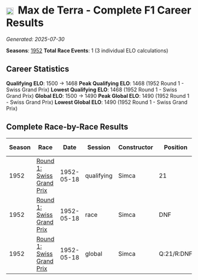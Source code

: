 # <img src="https://upload.wikimedia.org/wikipedia/commons/f/f3/Flag_of_Switzerland.svg" alt="Switzerland" width="20" height="auto" style="vertical-align: middle; margin-right: 5px;" onerror="this.outerHTML='🇨🇭'; this.style.marginRight='5px';"/> Max de Terra - Complete F1 Career Results

*Generated: 2025-07-30*

**Seasons**: [1952](../results/1952-season-report.md)
**Total Race Events**: 1 (3 individual ELO calculations)

## Career Statistics

**Qualifying ELO**: 1500 → 1468
**Peak Qualifying ELO**: 1468 (1952 Round 1 - Swiss Grand Prix)
**Lowest Qualifying ELO**: 1468 (1952 Round 1 - Swiss Grand Prix)
**Global ELO**: 1500 → 1490
**Peak Global ELO**: 1490 (1952 Round 1 - Swiss Grand Prix)
**Lowest Global ELO**: 1490 (1952 Round 1 - Swiss Grand Prix)

## Complete Race-by-Race Results

| Season | Race | Date | Session | Constructor | Position | Starting ELO | ELO Change | Final ELO | Teammate |
|--------|------|------|---------|-------------|----------|--------------|------------|-----------|----------|
| 1952 | [Round 1: Swiss Grand Prix](../results/1952-season-report.md#round-1-swiss-grand-prix) | 1952-05-18 | qualifying | Simca | 21 | 1500 | -32 | 1468 | <img src="https://upload.wikimedia.org/wikipedia/commons/a/a9/Flag_of_Thailand.svg" alt="Thailand" width="20" height="auto" style="vertical-align: middle; margin-right: 5px;" onerror="this.outerHTML='🇹🇭'; this.style.marginRight='5px';"/> Prince Bira |
| 1952 | [Round 1: Swiss Grand Prix](../results/1952-season-report.md#round-1-swiss-grand-prix) | 1952-05-18 | race | Simca | DNF | 1500 | N/A | 1500 | <img src="https://upload.wikimedia.org/wikipedia/commons/a/a9/Flag_of_Thailand.svg" alt="Thailand" width="20" height="auto" style="vertical-align: middle; margin-right: 5px;" onerror="this.outerHTML='🇹🇭'; this.style.marginRight='5px';"/> Prince Bira |
| 1952 | [Round 1: Swiss Grand Prix](../results/1952-season-report.md#round-1-swiss-grand-prix) | 1952-05-18 | global | Simca | Q:21/R:DNF | 1500 | -10 | 1490 | <img src="https://upload.wikimedia.org/wikipedia/commons/a/a9/Flag_of_Thailand.svg" alt="Thailand" width="20" height="auto" style="vertical-align: middle; margin-right: 5px;" onerror="this.outerHTML='🇹🇭'; this.style.marginRight='5px';"/> Prince Bira |
